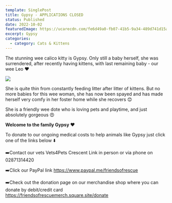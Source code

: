 ```yaml
---
template: SinglePost
title: Gypsy - APPLICATIONS CLOSED
status: Published
date: 2022-10-02
featuredImage: https://ucarecdn.com/fe6d49a0-fb07-41b5-9a34-489d741d15a3/-/crop/1507x1424/0,309/-/preview/
excerpt: Gypsy
categories:
  - category: Cats & Kittens
---
```

The stunning wee calico kitty is Gypsy. Only still a baby herself, she was surrendered, after recently having kittens, with last remaining baby - our wee Leo ❤️

![](https://ucarecdn.com/83907c9d-6ea2-4ff0-a364-1004f4fbd888/)

She is quite thin from constantly feeding litter after litter of kittens. But no more babies for this wee woman, she has now been spayed and has made herself very comfy in her foster home while she recovers 😊

She is a friendly wee dote who is loving pets and playtime, and just absolutely gorgeous 😍

**Welcome to the family Gypsy ❤️**

To donate to our ongoing medical costs to help animals like Gypsy just click one of the links below ⬇️

➡️Contact our vets Vets4Pets Crescent Link in person or via phone on 02871314420

➡️Click our PayPal link
https://www.paypal.me/friendsofrescue

➡️Check out the donation page on our merchandise shop where you can donate by debit/credit card
https://friendsofrescuemerch.square.site/donate